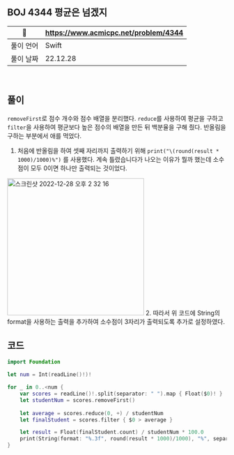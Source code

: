 ## BOJ 4344 평균은 넘겠지

|🔗|https://www.acmicpc.net/problem/4344|
|---|---|
|풀이 언어|Swift|
|풀이 날짜|22.12.28|

</br>


##  풀이
`removeFirst`로 점수 개수와 점수 배열을 분리했다. `reduce`를 사용하여 평균을 구하고 `filter`을 사용하여 평균보다 높은 점수의 배열을 만든 뒤 백분율을 구해 줬다. 반올림을 구하는 부분에서
애를 먹었다.
1. 처음에 반올림을 하여 셋째 자리까지 출력하기 위해 `print("\(round(result * 1000)/1000)%")` 를 사용했다. 계속 틀렸습니다가 나오는 이유가 뭘까 했는데 소수점이 모두 0이면 하나만 출력되는 것이었다.
<img width="314" alt="스크린샷 2022-12-28 오후 2 32 16" src="https://user-images.githubusercontent.com/108191001/209762719-da8b71c8-86a2-421a-bde3-9719862fa092.png">
2. 따라서 위 코드에 String의 format을 사용하는 출력을 추가하여 소수점이 3자리가 출력되도록 추가로 설정하였다.

## 코드 

```Swift
import Foundation

let num = Int(readLine()!)!

for _ in 0..<num {
    var scores = readLine()!.split(separator: " ").map { Float($0)! }
    let studentNum = scores.removeFirst()
    
    let average = scores.reduce(0, +) / studentNum
    let finalStudent = scores.filter { $0 > average }

    let result = Float(finalStudent.count) / studentNum * 100.0
    print(String(format: "%.3f", round(result * 1000)/1000), "%", separator: "")
}
```
